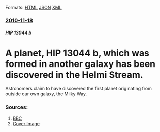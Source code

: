 
Formats: [HTML](/news/2010/11/18/a-planet-hip-13044-b-which-was-formed-in-another-galaxy-has-been-discovered-in-the-helmi-stream.html)  [JSON](/news/2010/11/18/a-planet-hip-13044-b-which-was-formed-in-another-galaxy-has-been-discovered-in-the-helmi-stream.json)  [XML](/news/2010/11/18/a-planet-hip-13044-b-which-was-formed-in-another-galaxy-has-been-discovered-in-the-helmi-stream.xml)  

### [2010-11-18](/news/2010/11/18/index.md)

##### HIP 13044 b
# A planet, HIP 13044 b, which was formed in another galaxy has been discovered in the Helmi Stream. 

Astronomers claim to have discovered the first planet originating from outside our own galaxy, the Milky Way.


### Sources:

1. [BBC](http://www.bbc.co.uk/news/science-environment-11775803)
1. [Cover Image](http://www.bbc.co.uk/news/special/2015/newsspec_10857/bbc_news_logo.png?cb=1)
